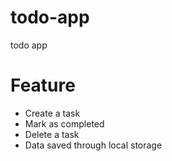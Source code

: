 # todo-app
todo app 

<h1>Feature</h1>
  
<ul>
  <li>Create a task</li>
  <li>Mark as completed</li>
  <li>Delete a task</li>
  <li>Data saved through local storage</li>
</ul>








